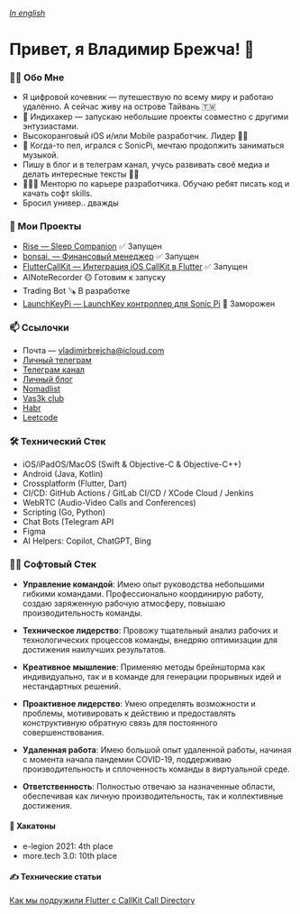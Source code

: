 *[In english](README.md)*

# Привет, я Владимир Брежча! 👋

### 🙋‍♂️ Обо Мне

- Я цифровой кочевник — путешествую по всему миру и работаю удалённо. А сейчас живу на острове Тайвань 🇹🇼
- 💎 Индихакер — запускаю небольшие проекты совместно с другими энтузиастами.
- Высокоранговый iOS и/или Mobile разработчик. Лидер 💪🏻
- 🎹 Когда-то пел, игрался с SonicPi, мечтаю продолжить заниматься музыкой.
- Пишу в блог и в телеграм канал, учусь развивать своё медиа и делать интересные тексты ✍🏻
- 👨🏻‍🏫 Менторю по карьере разработчика. Обучаю ребят писать код и качать софт skills.
- Бросил универ.. дважды

### 🚀 Мои Проекты

- [Rise — Sleep Companion](https://rise.vladimirbrejcha.com) ✅ Запущен
- [bonsai. — Финансовый менеджер](https://github.com/appbonsai) ✅ Запущен
- [FlutterCallKit — Интеграция iOS CallKit в Flutter](https://github.com/voximplant/flutter_callkit) ✅ Запущен
- AINoteRecorder 🟡 Готовим к запуску
- Trading Bot 🪚 В разработке
- [LaunchKeyPi — LaunchKey контроллер для Sonic Pi](https://github.com/VladimirBrejcha/LaunchkeyPi) 🛑 Заморожен

### 📫 Ссылочки

- Почта — vladimirbrejcha@icloud.com
- [Личный телеграм](https://t.me/vladimirbrejcha)
- [Телеграм канал](https://t.me/BrejchaBlog)
- [Личный блог](https://blog.vladimirbrejcha.com)
- [Nomadlist](https://nomadlist.com/@vladimirbrejcha)
- [Vas3k club](https://vas3k.club/user/VladimirBrejcha/)
- [Habr](https://habr.com/ru/users/VladimirBrejcha/)
- [Leetcode](https://leetcode.com/VladimirBrejcha/)

### 🛠 Технический Стек

- iOS/iPadOS/MacOS (Swift & Objective-C & Objective-C++)
- Android (Java, Kotlin)
- Crossplatform (Flutter, Dart)
- CI/CD: GitHub Actions / GitLab CI/CD / XCode Cloud / Jenkins
- WebRTC (Audio-Video Calls and Conferences)
- Scripting (Go, Python)
- Chat Bots (Telegram API
- Figma
- AI Helpers: Copilot, ChatGPT, Bing

### 🧘🏻 Софтовый Стек

- **Управление командой**: Имею опыт руководства небольшими гибкими командами. Профессионально координирую работу, создаю заряженную рабочую атмосферу, повышаю производительность команды.

- **Техническое лидерство**: Провожу тщательный анализ рабочих и технологических процессов команды, внедряю оптимизации для достижения наилучших результатов.

- **Креативное мышление**: Применяю методы брейншторма как индивидуально, так и в команде для генерации прорывных идей и нестандартных решений.

- **Проактивное лидерство**: Умею определять возможности и проблемы, мотивировать к действию и предоставлять конструктивную обратную связь для постоянного совершенствования.

- **Удаленная работа**: Имею большой опыт удаленной работы, начиная с момента начала пандемии COVID-19, поддерживаю производительность и сплоченность команды в виртуальной среде.

- **Ответственность**: Полностью отвечаю за назначенные области, обеспечивая как личную производительность, так и коллективные достижения.

#### 🤺 Хакатоны

- e-legion 2021: 4th place
- more.tech 3.0: 10th place

#### ✍️ Технические статьи

[Как мы подружили Flutter с CallKit Call Directory](https://habr.com/ru/company/Voximplant/blog/553422/)
